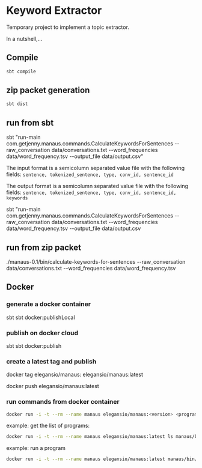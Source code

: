 # Keyword Extractor

Temporary project to implement a topic extractor.

In a nutshell,...


## Compile

```bash
sbt compile
```

## zip packet generation

```bash
sbt dist
```

## run from sbt

sbt "run-main com.getjenny.manaus.commands.CalculateKeywordsForSentences --raw_conversation data/conversations.txt --word_frequencies data/word_frequency.tsv --output_file data/output.csv"

The input format is a semicolumn separated value file with the following fields:
```sentence, tokenized_sentence, type, conv_id, sentence_id```

The output format is a semicolumn separated value file with the following fields:
```sentence, tokenized_sentence, type, conv_id, sentence_id, keywords```

sbt "run-main com.getjenny.manaus.commands.CalculateKeywordsForSentences --raw_conversation data/conversations.txt --word_frequencies data/word_frequency.tsv --output_file data/output.csv

## run from zip packet

./manaus-0.1/bin/calculate-keywords-for-sentences --raw_conversation data/conversations.txt --word_frequencies data/word_frequency.tsv

## Docker

### generate a docker container

sbt sbt docker:publishLocal

### publish on docker cloud

sbt sbt docker:publish

### create a latest tag and publish

docker tag elegansio/manaus:<tag name> elegansio/manaus:latest

docker push elegansio/manaus:latest

### run commands from docker container

```bash
docker run -i -t --rm --name manaus elegansio/manaus:<version> <program>
```

example: get the list of programs:
```bash
docker run -i -t --rm --name manaus elegansio/manaus:latest ls manaus/bin
```

example: run a program
```bash
docker run -i -t --rm --name manaus elegansio/manaus:latest manaus/bin/get-dataset-from-e-s --help
```

